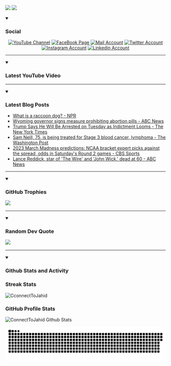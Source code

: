 ![](https://komarev.com/ghpvc/?username=connecttojahid&style=for-the-badge&color=29bf12)     ![](https://img.shields.io/github/last-commit/connecttojahid/connecttojahid?logo=markdown&label=LAST+UPDATE&color=29bf12&style=for-the-badge)

<details open>
 <summary><h3>Social</h3></summary>
   <p align="center">
      <a href="https://youtube.com/channel/UCA_8UJgFWmFQ4byY0OaYxYA?sub_confirmation=1">
         <img alt="YouTube Channel" title="YouTube Channel" src="https://img.shields.io/badge/YouTube-%23FF0000.svg?logo=YouTube&logoColor=white"/></a> 
      <a href="https://facebook.com/connecttojahid">
         <img alt="FaceBook Page" title="FaceBook Page" src="https://img.shields.io/badge/FaceBook-%234267B2.svg?logo=FaceBook&logoColor=white"/></a>
      <a href="mailto:mail@jahid.eu.org">
         <img alt="Mail Account" title="Mail Account" src="https://img.shields.io/badge/Mail-%23c71610.svg?logo=Gmail&logoColor=white"/></a>
      <a href="https://twitter.com/connecttojahid">
         <img alt="Twitter Account" title="Twitter Account" src="https://img.shields.io/badge/Twitter-%231DA1F2.svg?logo=Twitter&logoColor=white"/></a>
      <a href="https://instagram.com/connecttojahid">
         <img alt="Instagram Account" title="Instagram Account" src="https://img.shields.io/badge/Instagram-%23E4405F.svg?logo=Instagram&logoColor=white"/></a>
      <a href="https://linkedin.com/in/connecttojahid">
         <img alt="Linkedin Account" title="Linkedin Account" src="https://img.shields.io/badge/Linkedin-%230072b1.svg?logo=Linkedin&logoColor=white"/></a>
   </p>

---
</details>

<details open>
 <summary><h3>Latest YouTube Video</h3></summary>


<!-- BEGIN VID -->

<!-- END VID -->

---

</details>

<details open>
 <summary><h3>Latest Blog Posts</h3></summary>


<!-- BLOG-POST-LIST:START -->
- [What is a raccoon dog? - NPR](https://news.google.com/rss/articles/CBMiT2h0dHBzOi8vd3d3Lm5wci5vcmcvMjAyMy8wMy8xOC8xMTY0NTI3NTIzL3JhY2Nvb24tZG9ncy1jb3JvbmF2aXJ1cy13dWhhbi1tYXJrZXTSAQA?oc=5)
- [Wyoming governor signs measure prohibiting abortion pills - ABC News](https://news.google.com/rss/articles/CBMiZmh0dHBzOi8vYWJjbmV3cy5nby5jb20vVVMvd2lyZVN0b3J5L3d5b21pbmctZ292ZXJub3Itc2lnbnMtbWVhc3VyZS1wcm9oaWJpdGluZy1hYm9ydGlvbi1waWxscy05Nzk1NTQwNtIBamh0dHBzOi8vYWJjbmV3cy5nby5jb20vYW1wL1VTL3dpcmVTdG9yeS93eW9taW5nLWdvdmVybm9yLXNpZ25zLW1lYXN1cmUtcHJvaGliaXRpbmctYWJvcnRpb24tcGlsbHMtOTc5NTU0MDY?oc=5)
- [Trump Says He Will Be Arrested on Tuesday as Indictment Looms - The New York Times](https://news.google.com/rss/articles/CBMiVGh0dHBzOi8vd3d3Lm55dGltZXMuY29tLzIwMjMvMDMvMTgvdXMvcG9saXRpY3MvdHJ1bXAtaW5kaWN0bWVudC1hcnJlc3QtcHJvdGVzdHMuaHRtbNIBAA?oc=5)
- [Sam Neill, 75, is being treated for Stage 3 blood cancer, lymphoma - The Washington Post](https://news.google.com/rss/articles/CBMiYmh0dHBzOi8vd3d3Lndhc2hpbmd0b25wb3N0LmNvbS9hcnRzLWVudGVydGFpbm1lbnQvMjAyMy8wMy8xOC9zYW0tbmVpbGwtYmxvb2QtY2FuY2VyLWp1cmFzc2ljLXBhcmsv0gEA?oc=5)
- [2023 March Madness predictions: NCAA bracket expert picks against the spread, odds in Saturday&#39;s Round 2 games - CBS Sports](https://news.google.com/rss/articles/CBMingFodHRwczovL3d3dy5jYnNzcG9ydHMuY29tL2NvbGxlZ2UtYmFza2V0YmFsbC9uZXdzLzIwMjMtbWFyY2gtbWFkbmVzcy1wcmVkaWN0aW9ucy1uY2FhLWJyYWNrZXQtZXhwZXJ0LXBpY2tzLWFnYWluc3QtdGhlLXNwcmVhZC1vZGRzLWluLXNhdHVyZGF5cy1yb3VuZC0yLWdhbWVzL9IBogFodHRwczovL3d3dy5jYnNzcG9ydHMuY29tL2NvbGxlZ2UtYmFza2V0YmFsbC9uZXdzLzIwMjMtbWFyY2gtbWFkbmVzcy1wcmVkaWN0aW9ucy1uY2FhLWJyYWNrZXQtZXhwZXJ0LXBpY2tzLWFnYWluc3QtdGhlLXNwcmVhZC1vZGRzLWluLXNhdHVyZGF5cy1yb3VuZC0yLWdhbWVzL2FtcC8?oc=5)
- [Lance Reddick, star of &#39;The Wire&#39; and &#39;John Wick,&#39; dead at 60 - ABC News](https://news.google.com/rss/articles/CBMiXmh0dHBzOi8vYWJjbmV3cy5nby5jb20vR01BL0N1bHR1cmUvbGFuY2UtcmVkZGljay1zdGFyLXdpcmUtam9obi13aWNrLWRlYWQtNjAvc3Rvcnk_aWQ9OTc5NDc5OTPSAWNodHRwczovL2dvb2Rtb3JuaW5nYW1lcmljYS5jb20vYW1wL2N1bHR1cmUvc3RvcnkvbGFuY2UtcmVkZGljay1zdGFyLXdpcmUtam9obi13aWNrLWRlYWQtNjAtOTc5NDc5OTM?oc=5)
<!-- BLOG-POST-LIST:END -->

---

</details>

<details open>
 <summary><h3>GitHub Trophies</h3></summary>


![](https://github-profile-trophy.vercel.app/?username=connecttojahid&column=8&theme=gruvbox&no-frame=true)

---

</details>

<details open>
 <summary><h3>Random Dev Quote</h3></summary>


![](https://quotes-github-readme.vercel.app/api?type=horizontal&theme=radical)

---

</details>


<details open> 
  <summary><h3>Github Stats and Activity</h3></summary>

  <h3>Streak Stats</h3>

  <p>
      <img title="Streak Stats" alt=CconnectToJahid Streak" src="https://streak-stats.demolab.com/?user=connecttojahid&theme=monokai-metallian&hide_border=true"/>

  <h3>GitHub Profile Stats</h3>

  <img alt="ConnectToJahid Github Stats" src="https://denvercoder1-github-readme-stats.vercel.app/api/?username=connecttojahid&show_icons=true&include_all_commits=true&count_private=true&theme=react&hide_border=true&bg_color=1F222E&title_color=F85D7F&icon_color=F8D866" height="192px"/>
  <br/>


![Contributions](https://github.com/connecttojahid/connecttojahid/blob/contributions/snake.svg)
